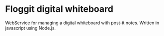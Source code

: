 # Floggit digital whiteboard

WebService for managing a digital whiteboard with post-it notes. Written in javascript using Node.js.
